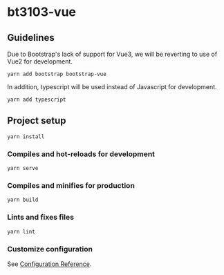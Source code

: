 # bt3103-vue

## Guidelines
Due to Bootstrap's lack of support for Vue3, we will be reverting to use of Vue2 for development.
```
yarn add bootstrap bootstrap-vue
```

In addition, typescript will be used instead of Javascript for development.
```
yarn add typescript
```

## Project setup
```
yarn install
```

### Compiles and hot-reloads for development
```
yarn serve
```

### Compiles and minifies for production
```
yarn build
```

### Lints and fixes files
```
yarn lint
```

### Customize configuration
See [Configuration Reference](https://cli.vuejs.org/config/).
